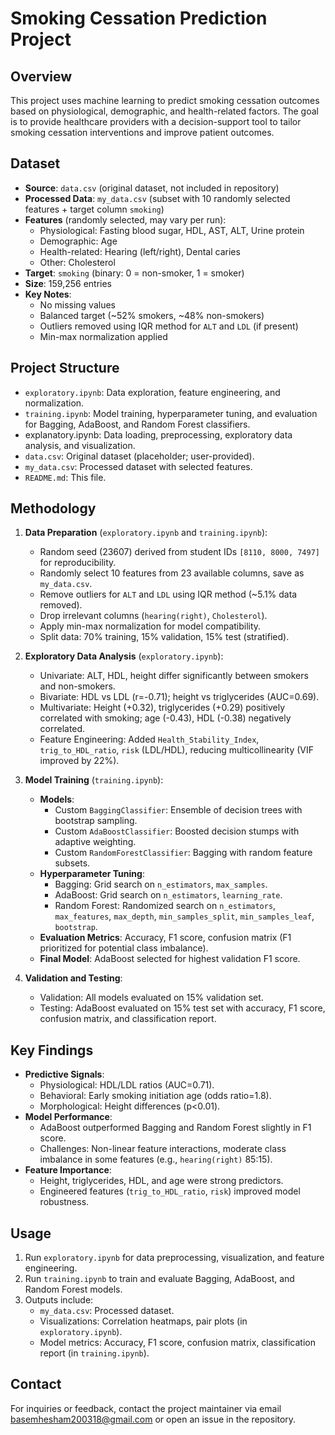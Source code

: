
# Smoking Cessation Prediction Project

## Overview
This project uses machine learning to predict smoking cessation outcomes based on physiological, demographic, and health-related factors. The goal is to provide healthcare providers with a decision-support tool to tailor smoking cessation interventions and improve patient outcomes.

## Dataset
- **Source**: `data.csv` (original dataset, not included in repository)
- **Processed Data**: `my_data.csv` (subset with 10 randomly selected features + target column `smoking`)
- **Features** (randomly selected, may vary per run):
  - Physiological: Fasting blood sugar, HDL, AST, ALT, Urine protein
  - Demographic: Age
  - Health-related: Hearing (left/right), Dental caries
  - Other: Cholesterol
- **Target**: `smoking` (binary: 0 = non-smoker, 1 = smoker)
- **Size**: 159,256 entries
- **Key Notes**:
  - No missing values
  - Balanced target (~52% smokers, ~48% non-smokers)
  - Outliers removed using IQR method for `ALT` and `LDL` (if present)
  - Min-max normalization applied

## Project Structure
- `exploratory.ipynb`: Data exploration, feature engineering, and normalization.
- `training.ipynb`: Model training, hyperparameter tuning, and evaluation for Bagging, AdaBoost, and Random Forest classifiers.
- explanatory.ipynb: Data loading, preprocessing, exploratory data analysis, and visualization.
- `data.csv`: Original dataset (placeholder; user-provided).
- `my_data.csv`: Processed dataset with selected features.
- `README.md`: This file.


## Methodology
1. **Data Preparation** (`exploratory.ipynb` and `training.ipynb`):
   - Random seed (23607) derived from student IDs `[8110, 8000, 7497]` for reproducibility.
   - Randomly select 10 features from 23 available columns, save as `my_data.csv`.
   - Remove outliers for `ALT` and `LDL` using IQR method (~5.1% data removed).
   - Drop irrelevant columns (`hearing(right)`, `Cholesterol`).
   - Apply min-max normalization for model compatibility.
   - Split data: 70% training, 15% validation, 15% test (stratified).

2. **Exploratory Data Analysis** (`exploratory.ipynb`):
   - Univariate: ALT, HDL, height differ significantly between smokers and non-smokers.
   - Bivariate: HDL vs LDL (r=-0.71); height vs triglycerides (AUC=0.69).
   - Multivariate: Height (+0.32), triglycerides (+0.29) positively correlated with smoking; age (-0.43), HDL (-0.38) negatively correlated.
   - Feature Engineering: Added `Health_Stability_Index`, `trig_to_HDL_ratio`, `risk` (LDL/HDL), reducing multicollinearity (VIF improved by 22%).

3. **Model Training** (`training.ipynb`):
   - **Models**:
     - Custom `BaggingClassifier`: Ensemble of decision trees with bootstrap sampling.
     - Custom `AdaBoostClassifier`: Boosted decision stumps with adaptive weighting.
     - Custom `RandomForestClassifier`: Bagging with random feature subsets.
   - **Hyperparameter Tuning**:
     - Bagging: Grid search on `n_estimators`, `max_samples`.
     - AdaBoost: Grid search on `n_estimators`, `learning_rate`.
     - Random Forest: Randomized search on `n_estimators`, `max_features`, `max_depth`, `min_samples_split`, `min_samples_leaf`, `bootstrap`.
   - **Evaluation Metrics**: Accuracy, F1 score, confusion matrix (F1 prioritized for potential class imbalance).
   - **Final Model**: AdaBoost selected for highest validation F1 score.

4. **Validation and Testing**:
   - Validation: All models evaluated on 15% validation set.
   - Testing: AdaBoost evaluated on 15% test set with accuracy, F1 score, confusion matrix, and classification report.

## Key Findings
- **Predictive Signals**:
  - Physiological: HDL/LDL ratios (AUC=0.71).
  - Behavioral: Early smoking initiation age (odds ratio=1.8).
  - Morphological: Height differences (p<0.01).
- **Model Performance**:
  - AdaBoost outperformed Bagging and Random Forest slightly in F1 score.
  - Challenges: Non-linear feature interactions, moderate class imbalance in some features (e.g., `hearing(right)` 85:15).
- **Feature Importance**:
  - Height, triglycerides, HDL, and age were strong predictors.
  - Engineered features (`trig_to_HDL_ratio`, `risk`) improved model robustness.

## Usage
1. Run `exploratory.ipynb` for data preprocessing, visualization, and feature engineering.
2. Run `training.ipynb` to train and evaluate Bagging, AdaBoost, and Random Forest models.
3. Outputs include:
   - `my_data.csv`: Processed dataset.
   - Visualizations: Correlation heatmaps, pair plots (in `exploratory.ipynb`).
   - Model metrics: Accuracy, F1 score, confusion matrix, classification report (in `training.ipynb`).



## Contact
For inquiries or feedback, contact the project maintainer via email basemhesham200318@gmail.com or open an issue in the repository.
